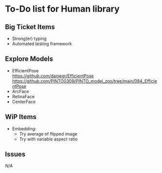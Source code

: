 # To-Do list for Human library

## Big Ticket Items

- Strong(er) typing
- Automated testing framework

## Explore Models

- EfficientPose  
  <https://github.com/daniegr/EfficientPose>  
  <https://github.com/PINTO0309/PINTO_model_zoo/tree/main/084_EfficientPose>
- ArcFace
- RetinaFace
- CenterFace

## WiP Items

- Embedding:
  - Try average of flipped image
  - Try with variable aspect ratio

## Issues

*N/A*
